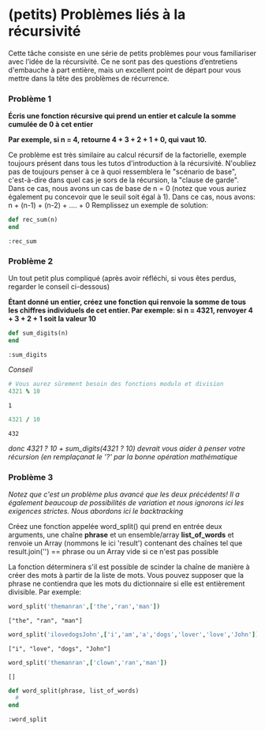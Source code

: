 
# (petits) Problèmes liés à la récursivité 

Cette tâche consiste en une série de petits problèmes pour vous familiariser avec l’idée de la récursivité. Ce ne sont pas des questions d’entretiens d'embauche à part entière, mais un excellent point de départ pour vous mettre dans la tête des problèmes de récurrence. 

### Problème 1 

**Écris une fonction récursive qui prend un entier et calcule la somme cumulée de 0 à cet entier** 

**Par exemple, si n = 4, retourne 4 + 3 + 2 + 1 + 0, qui vaut 10.** 

Ce problème est très similaire au calcul récursif de la factorielle, exemple toujours présent dans tous les tutos d'introduction à la récursivité. N'oubliez pas de toujours penser à ce à quoi ressemblera le "scénario de base", c'est-à-dire dans quel cas je sors de la récursion, la "clause de garde". Dans ce cas, nous avons un cas de base de n = 0 (notez que vous auriez également pu concevoir que le seuil soit égal à 1). Dans ce cas, nous avons: n + (n-1) + (n-2) + .... + 0 Remplissez un exemple de solution:


```ruby
def rec_sum(n)
end
```




    :rec_sum



### Problème 2 

Un tout petit plus compliqué (après avoir réfléchi, si vous êtes perdus, regarder le conseil ci-dessous)

**Étant donné un entier, créez une fonction qui renvoie la somme de tous les chiffres individuels de cet entier. Par exemple: si n = 4321, renvoyer 4 + 3 + 2 + 1 soit la valeur 10**


```ruby
def sum_digits(n)
end
```




    :sum_digits



*Conseil*


```ruby
# Vous aurez sûrement besoin des fonctions modulo et division
4321 % 10
```




    1




```ruby
4321 / 10
```




    432



*donc 4321 ? 10 + sum_digits(4321 ? 10) devrait vous aider à penser votre récursion (en remplaçanat le '?' par la bonne opération mathématique*

### Problème 3 

*Notez que c'est un problème plus avancé que les deux précédents! Il a également beaucoup de possibilités de variation et nous ignorons ici les exigences strictes. Nous abordons ici le backtracking* 

Créez une fonction appelée word_split() qui prend en entrée deux arguments, une chaîne **phrase** et un ensemble/array **list_of_words** et renvoie un Array (nommons le ici 'result') contenant des chaînes tel que result.join('') == phrase ou un Array vide si ce n'est pas possible

La fonction déterminera s'il est possible de scinder la chaîne de manière à créer des mots à partir de la liste de mots. Vous pouvez supposer que la phrase ne contiendra que les mots du dictionnaire si elle est entièrement divisible. Par exemple:


```ruby
word_split('themanran',['the','ran','man'])
```




    ["the", "ran", "man"]




```ruby
word_split('ilovedogsJohn',['i','am','a','dogs','lover','love','John'])
```




    ["i", "love", "dogs", "John"]




```ruby
word_split('themanran',['clown','ran','man'])
```




    []




```ruby
def word_split(phrase, list_of_words)
  #
end
```




    :word_split




```ruby

```
